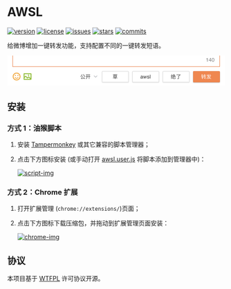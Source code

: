 AWSL
========

[![version][version-img]][script-url] [![license][license-img]][license-url] [![issues][issues-img]][issues-url] [![stars][stars-img]][stars-url] [![commits][commits-img]][commits-url]

给微博增加一键转发功能，支持配置不同的一键转发短语。

![](screenshot.png)

## 安装

### 方式 1：油猴脚本

1. 安装 [Tampermonkey](https://www.tampermonkey.net/) 或其它兼容的脚本管理器；
2. 点击下方图标安装 (或手动打开 [awsl.user.js][script-url] 将脚本添加到管理器中)：

   [![script-img]][script-url]

### 方式 2：Chrome 扩展

1. 打开扩展管理 (`chrome://extensions/`)页面；
2. 点击下方图标下载压缩包，并拖动到扩展管理页面安装：

   [![chrome-img]][chrome-url]

## 协议

本项目基于 [WTFPL](LICENSE) 许可协议开源。

[version-img]: https://img.shields.io/github/v/tag/xingrz/awsl?label=version&sort=semver&style=flat-square
[license-img]: https://img.shields.io/github/license/xingrz/awsl?style=flat-square
[license-url]: LICENSE
[issues-img]: https://img.shields.io/github/issues/xingrz/awsl?style=flat-square
[issues-url]: https://github.com/xingrz/awsl/issues
[stars-img]: https://img.shields.io/github/stars/xingrz/awsl?style=flat-square
[stars-url]: https://github.com/xingrz/awsl/stargazers
[commits-img]: https://img.shields.io/github/last-commit/xingrz/awsl?style=flat-square
[commits-url]: https://github.com/xingrz/awsl/commits/master

[script-img]: https://img.shields.io/github/v/tag/xingrz/awsl?label=awsl&logo=tampermonkey&logoColor=white&sort=semver&style=for-the-badge
[script-url]: https://raw.githubusercontent.com/xingrz/awsl/master/awsl.user.js

[chrome-img]: https://img.shields.io/github/v/tag/xingrz/awsl?label=awsl&logo=google-chrome&logoColor=white&sort=semver&style=for-the-badge
[chrome-url]: https://github.com/xingrz/awsl/archive/refs/heads/master.zip
